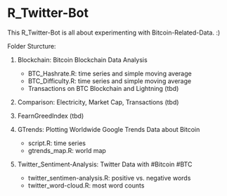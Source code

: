 # R_Twitter-Bot

This R_Twitter-Bot is all about experimenting with Bitcoin-Related-Data. :)

Folder Sturcture:

1. Blockchain: Bitcoin Blockchain Data Analysis
	- BTC_Hashrate.R: time series and simple moving average
	- BTC_Difficulty.R: time series and simple moving average
	- Transactions on BTC Blockchain and Lightning (tbd)

2. Comparison: Electricity, Market Cap, Transactions (tbd)

3. FearnGreedIndex (tbd)

4. GTrends: Plotting Worldwide Google Trends Data about Bitcoin
	- script.R: time series
	- gtrends_map.R: world map

5. Twitter_Sentiment-Analysis: Twitter Data with #Bitcoin #BTC
	- twitter_sentimen-analysis.R: positive vs. negative words
	- twitter_word-cloud.R: most word counts



